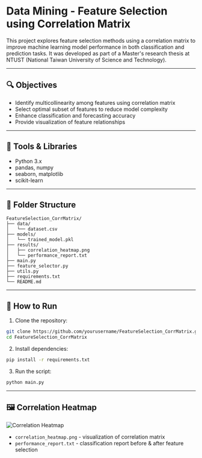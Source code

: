 # Data Mining - Feature Selection using Correlation Matrix

This project explores feature selection methods using a correlation matrix to improve machine learning model performance in both classification and prediction tasks. It was developed as part of a Master's research thesis at NTUST (National Taiwan University of Science and Technology).

---

## 🔍 Objectives
- Identify multicollinearity among features using correlation matrix
- Select optimal subset of features to reduce model complexity
- Enhance classification and forecasting accuracy
- Provide visualization of feature relationships

---

## 🧰 Tools & Libraries
- Python 3.x
- pandas, numpy
- seaborn, matplotlib
- scikit-learn

---

## 📁 Folder Structure
```
FeatureSelection_CorrMatrix/
├── data/
│   └── dataset.csv
├── models/
│   └── trained_model.pkl
├── results/
│   ├── correlation_heatmap.png
│   └── performance_report.txt
├── main.py
├── feature_selector.py
├── utils.py
├── requirements.txt
└── README.md
```

---

## 🚀 How to Run
1. Clone the repository:
```bash
git clone https://github.com/yourusername/FeatureSelection_CorrMatrix.git
cd FeatureSelection_CorrMatrix
```
2. Install dependencies:
```bash
pip install -r requirements.txt
```
3. Run the script:
```bash
python main.py
```

---

## 🖼️ Correlation Heatmap

![Correlation Heatmap](results/correlation_heatmap.png)


- `correlation_heatmap.png` - visualization of correlation matrix
- `performance_report.txt` - classification report before & after feature selection
